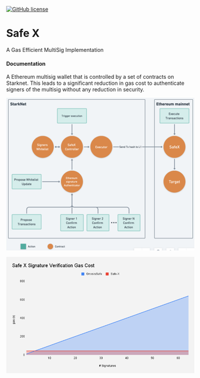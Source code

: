 [![GitHub license](https://img.shields.io/badge/license-MIT-blue.svg)](https://raw.githubusercontent.com/snapshot-labs/sx-core/master/LICENSE)

# Safe X

A Gas Efficient MultiSig Implementation 

#### Documentation

A Ethereum multisig wallet that is controlled by a set of contracts on Starknet. This leads to a significant reduction in gas cost to authenticate signers of the multisig without any reduction in security. 

![alt text](./architecture.png)

![alt text](./gasSavings.jpg)






